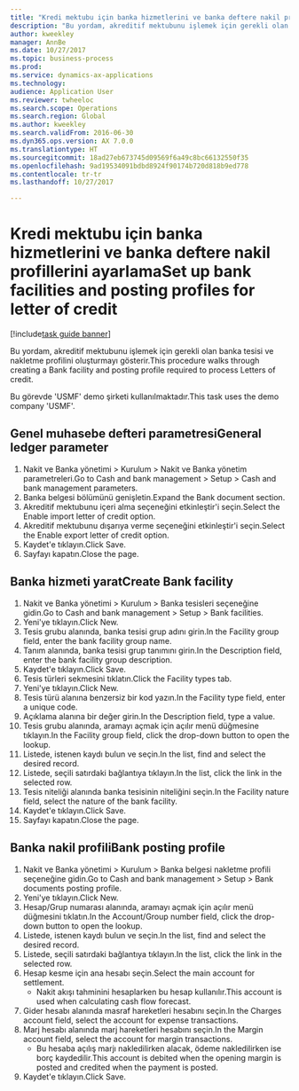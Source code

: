 ```yaml
--- 
title: "Kredi mektubu için banka hizmetlerini ve banka deftere nakil profillerini ayarlama"
description: "Bu yordam, akreditif mektubunu işlemek için gerekli olan banka tesisi ve nakletme profilini oluşturmayı gösterir."
author: kweekley
manager: AnnBe
ms.date: 10/27/2017
ms.topic: business-process
ms.prod: 
ms.service: dynamics-ax-applications
ms.technology: 
audience: Application User
ms.reviewer: twheeloc
ms.search.scope: Operations
ms.search.region: Global
ms.author: kweekley
ms.search.validFrom: 2016-06-30
ms.dyn365.ops.version: AX 7.0.0
ms.translationtype: HT
ms.sourcegitcommit: 18ad27eb673745d09569f6a49c8bc66132550f35
ms.openlocfilehash: 9ad19534091bdbd8924f90174b720d818b9ed778
ms.contentlocale: tr-tr
ms.lasthandoff: 10/27/2017

---
```

# <a name="set-up-bank-facilities-and-posting-profiles-for-letter-of-credit"></a><span data-ttu-id="2a27f-103">Kredi mektubu için banka hizmetlerini ve banka deftere nakil profillerini ayarlama</span><span class="sxs-lookup"><span data-stu-id="2a27f-103">Set up bank facilities and posting profiles for letter of credit</span></span>

[!include[task guide banner](../../includes/task-guide-banner.md)]

<span data-ttu-id="2a27f-104">Bu yordam, akreditif mektubunu işlemek için gerekli olan banka tesisi ve nakletme profilini oluşturmayı gösterir.</span><span class="sxs-lookup"><span data-stu-id="2a27f-104">This procedure walks through creating a Bank facility and posting profile required to process Letters of credit.</span></span> 

<span data-ttu-id="2a27f-105">Bu görevde 'USMF' demo şirketi kullanılmaktadır.</span><span class="sxs-lookup"><span data-stu-id="2a27f-105">This task uses the demo company 'USMF'.</span></span>






## <a name="general-ledger-parameter"></a><span data-ttu-id="2a27f-106">Genel muhasebe defteri parametresi</span><span class="sxs-lookup"><span data-stu-id="2a27f-106">General ledger parameter</span></span>
1. <span data-ttu-id="2a27f-107">Nakit ve Banka yönetimi > Kurulum > Nakit ve Banka yönetim parametreleri.</span><span class="sxs-lookup"><span data-stu-id="2a27f-107">Go to Cash and bank management > Setup > Cash and bank management parameters.</span></span>
2. <span data-ttu-id="2a27f-108">Banka belgesi bölümünü genişletin.</span><span class="sxs-lookup"><span data-stu-id="2a27f-108">Expand the Bank document section.</span></span>
3. <span data-ttu-id="2a27f-109">Akreditif mektubunu içeri alma seçeneğini etkinleştir'i seçin.</span><span class="sxs-lookup"><span data-stu-id="2a27f-109">Select the Enable import letter of credit option.</span></span>
4. <span data-ttu-id="2a27f-110">Akreditif mektubunu dışarıya verme seçeneğini etkinleştir'i seçin.</span><span class="sxs-lookup"><span data-stu-id="2a27f-110">Select the Enable export letter of credit option.</span></span>
5. <span data-ttu-id="2a27f-111">Kaydet'e tıklayın.</span><span class="sxs-lookup"><span data-stu-id="2a27f-111">Click Save.</span></span>
6. <span data-ttu-id="2a27f-112">Sayfayı kapatın.</span><span class="sxs-lookup"><span data-stu-id="2a27f-112">Close the page.</span></span>

## <a name="create-bank-facility"></a><span data-ttu-id="2a27f-113">Banka hizmeti yarat</span><span class="sxs-lookup"><span data-stu-id="2a27f-113">Create Bank facility</span></span>
1. <span data-ttu-id="2a27f-114">Nakit ve Banka yönetimi > Kurulum > Banka tesisleri seçeneğine gidin.</span><span class="sxs-lookup"><span data-stu-id="2a27f-114">Go to Cash and bank management > Setup > Bank facilities.</span></span>
2. <span data-ttu-id="2a27f-115">Yeni'ye tıklayın.</span><span class="sxs-lookup"><span data-stu-id="2a27f-115">Click New.</span></span>
3. <span data-ttu-id="2a27f-116">Tesis grubu alanında, banka tesisi grup adını girin.</span><span class="sxs-lookup"><span data-stu-id="2a27f-116">In the Facility group field, enter the bank facility group name.</span></span>
4. <span data-ttu-id="2a27f-117">Tanım alanında, banka tesisi grup tanımını girin.</span><span class="sxs-lookup"><span data-stu-id="2a27f-117">In the Description field, enter the bank facility group description.</span></span>
5. <span data-ttu-id="2a27f-118">Kaydet'e tıklayın.</span><span class="sxs-lookup"><span data-stu-id="2a27f-118">Click Save.</span></span>
6. <span data-ttu-id="2a27f-119">Tesis türleri sekmesini tıklatın.</span><span class="sxs-lookup"><span data-stu-id="2a27f-119">Click the Facility types tab.</span></span>
7. <span data-ttu-id="2a27f-120">Yeni'ye tıklayın.</span><span class="sxs-lookup"><span data-stu-id="2a27f-120">Click New.</span></span>
8. <span data-ttu-id="2a27f-121">Tesis türü alanına benzersiz bir kod yazın.</span><span class="sxs-lookup"><span data-stu-id="2a27f-121">In the Facility type field, enter a unique code.</span></span>
9. <span data-ttu-id="2a27f-122">Açıklama alanına bir değer girin.</span><span class="sxs-lookup"><span data-stu-id="2a27f-122">In the Description field, type a value.</span></span>
10. <span data-ttu-id="2a27f-123">Tesis grubu alanında, aramayı açmak için açılır menü düğmesine tıklayın.</span><span class="sxs-lookup"><span data-stu-id="2a27f-123">In the Facility group field, click the drop-down button to open the lookup.</span></span>
11. <span data-ttu-id="2a27f-124">Listede, istenen kaydı bulun ve seçin.</span><span class="sxs-lookup"><span data-stu-id="2a27f-124">In the list, find and select the desired record.</span></span>
12. <span data-ttu-id="2a27f-125">Listede, seçili satırdaki bağlantıya tıklayın.</span><span class="sxs-lookup"><span data-stu-id="2a27f-125">In the list, click the link in the selected row.</span></span>
13. <span data-ttu-id="2a27f-126">Tesis niteliği alanında banka tesisinin niteliğini seçin.</span><span class="sxs-lookup"><span data-stu-id="2a27f-126">In the Facility nature field, select the nature of the bank facility.</span></span>
14. <span data-ttu-id="2a27f-127">Kaydet'e tıklayın.</span><span class="sxs-lookup"><span data-stu-id="2a27f-127">Click Save.</span></span>
15. <span data-ttu-id="2a27f-128">Sayfayı kapatın.</span><span class="sxs-lookup"><span data-stu-id="2a27f-128">Close the page.</span></span>

## <a name="bank-posting-profile"></a><span data-ttu-id="2a27f-129">Banka nakil profili</span><span class="sxs-lookup"><span data-stu-id="2a27f-129">Bank posting profile</span></span>
1. <span data-ttu-id="2a27f-130">Nakit ve Banka yönetimi > Kurulum > Banka belgesi nakletme profili seçeneğine gidin.</span><span class="sxs-lookup"><span data-stu-id="2a27f-130">Go to Cash and bank management > Setup > Bank documents posting profile.</span></span>
2. <span data-ttu-id="2a27f-131">Yeni'ye tıklayın.</span><span class="sxs-lookup"><span data-stu-id="2a27f-131">Click New.</span></span>
3. <span data-ttu-id="2a27f-132">Hesap/Grup numarası alanında, aramayı açmak için açılır menü düğmesini tıklatın.</span><span class="sxs-lookup"><span data-stu-id="2a27f-132">In the Account/Group number field, click the drop-down button to open the lookup.</span></span>
4. <span data-ttu-id="2a27f-133">Listede, istenen kaydı bulun ve seçin.</span><span class="sxs-lookup"><span data-stu-id="2a27f-133">In the list, find and select the desired record.</span></span>
5. <span data-ttu-id="2a27f-134">Listede, seçili satırdaki bağlantıya tıklayın.</span><span class="sxs-lookup"><span data-stu-id="2a27f-134">In the list, click the link in the selected row.</span></span>
6. <span data-ttu-id="2a27f-135">Hesap kesme için ana hesabı seçin.</span><span class="sxs-lookup"><span data-stu-id="2a27f-135">Select the main account for settlement.</span></span>
    * <span data-ttu-id="2a27f-136">Nakit akışı tahminini hesaplarken bu hesap kullanılır.</span><span class="sxs-lookup"><span data-stu-id="2a27f-136">This account is used when calculating cash flow forecast.</span></span>  
7. <span data-ttu-id="2a27f-137">Gider hesabı alanında masraf hareketleri hesabını seçin.</span><span class="sxs-lookup"><span data-stu-id="2a27f-137">In the Charges account field, select the account for expense transactions.</span></span>
8. <span data-ttu-id="2a27f-138">Marj hesabı alanında marj hareketleri hesabını seçin.</span><span class="sxs-lookup"><span data-stu-id="2a27f-138">In the Margin account field, select the account for margin transactions.</span></span>
    * <span data-ttu-id="2a27f-139">Bu hesaba açılış marjı nakledilirken alacak, ödeme nakledilirken ise borç kaydedilir.</span><span class="sxs-lookup"><span data-stu-id="2a27f-139">This account is debited when the opening margin is posted and credited when the payment is posted.</span></span>  
9. <span data-ttu-id="2a27f-140">Kaydet'e tıklayın.</span><span class="sxs-lookup"><span data-stu-id="2a27f-140">Click Save.</span></span>


